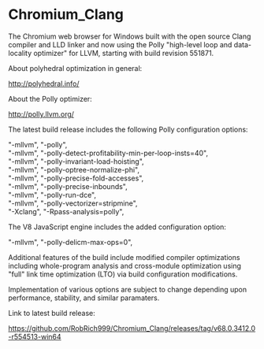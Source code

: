 # Chromium_Clang

The Chromium web browser for Windows built with the open source Clang compiler and LLD linker and now using the Polly "high-level loop and data-locality optimizer" for LLVM, starting with build revision 551871.

About polyhedral optimization in general:

http://polyhedral.info/

About the Polly optimizer:

http://polly.llvm.org/

The latest build release includes the following Polly configuration options:

"-mllvm", "-polly",  
"-mllvm", "-polly-detect-profitability-min-per-loop-insts=40",  
"-mllvm", "-polly-invariant-load-hoisting",  
"-mllvm", "-polly-optree-normalize-phi",  
"-mllvm", "-polly-precise-fold-accesses",  
"-mllvm", "-polly-precise-inbounds",  
"-mllvm", "-polly-run-dce",  
"-mllvm", "-polly-vectorizer=stripmine",  
"-Xclang", "-Rpass-analysis=polly",  

The V8 JavaScript engine includes the added configuration option:

"-mllvm", "-polly-delicm-max-ops=0",

Additional features of the build include modified compiler optimizations including whole-program analysis and cross-module optimization using "full" link time optimization (LTO) via build configuration modifications.

Implementation of various options are subject to change depending upon performance, stability, and similar paramaters.

Link to latest build release:

https://github.com/RobRich999/Chromium_Clang/releases/tag/v68.0.3412.0-r554513-win64
